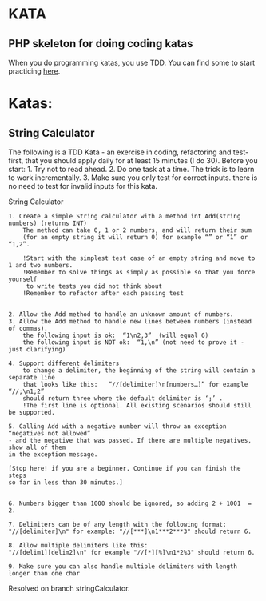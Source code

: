 KATA
========

PHP skeleton for doing coding katas
-----------------------------------

When you do programming katas, you use TDD.
You can find some to start practicing [here](http://codingdojo.org/cgi-bin/index.pl?KataCatalogue).



Katas:
=================

String Calculator
-----------------------------------

The following is a TDD Kata - an exercise in coding, refactoring and test-first, 
that you should apply daily for at least 15 minutes (I do 30).
Before you start: 
    1. Try not to read ahead.
    2. Do one task at a time. The trick is to learn to work incrementally.
    3. Make sure you only test for correct inputs. there is no need to test 
       for invalid inputs for this kata.

String Calculator

    1. Create a simple String calculator with a method int Add(string numbers) (returns INT)
        The method can take 0, 1 or 2 numbers, and will return their sum 
        (for an empty string it will return 0) for example “” or “1” or “1,2”.

        !Start with the simplest test case of an empty string and move to 1 and two numbers.
        !Remember to solve things as simply as possible so that you force yourself 
         to write tests you did not think about
        !Remember to refactor after each passing test


    2. Allow the Add method to handle an unknown amount of numbers.
    3. Allow the Add method to handle new lines between numbers (instead of commas).
        the following input is ok:  “1\n2,3”  (will equal 6)
        the following input is NOT ok:  “1,\n” (not need to prove it - just clarifying)
        
    4. Support different delimiters
        to change a delimiter, the beginning of the string will contain a separate line 
        that looks like this:   “//[delimiter]\n[numbers…]” for example “//;\n1;2” 
        should return three where the default delimiter is ‘;’ .
        !The first line is optional. All existing scenarios should still be supported.

    5. Calling Add with a negative number will throw an exception “negatives not allowed” 
    - and the negative that was passed. If there are multiple negatives, show all of them
    in the exception message.

    [Stop here! if you are a beginner. Continue if you can finish the steps 
    so far in less than 30 minutes.]

    
    6. Numbers bigger than 1000 should be ignored, so adding 2 + 1001  = 2.

    7. Delimiters can be of any length with the following format:  
    "//[delimiter]\n" for example: "//[***]\n1***2***3" should return 6.

    8. Allow multiple delimiters like this:  
    "//[delim1][delim2]\n" for example "//[*][%]\n1*2%3" should return 6.
    
    9. Make sure you can also handle multiple delimiters with length longer than one char

Resolved on branch stringCalculator.
